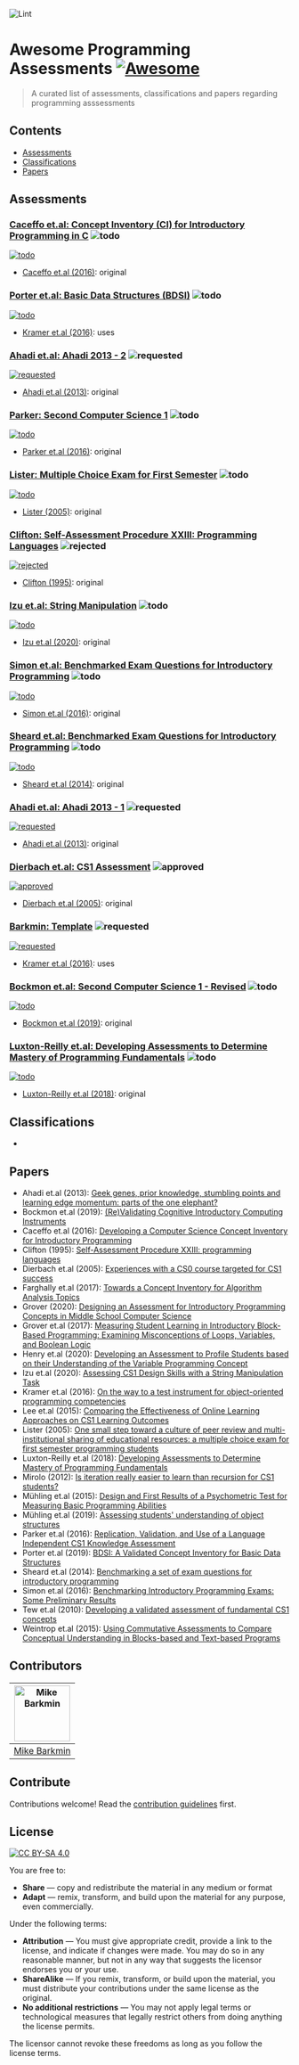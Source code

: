 ![Lint](https://github.com/mikebarkmin/awesome-programming-assessments/workflows/Lint/badge.svg)

# Awesome Programming Assessments [![Awesome](https://awesome.re/badge-flat.svg)](https://awesome.re)

 > A curated list of assessments, classifications and papers regarding programming asssessments

## Contents

- [Assessments](#assessments)
- [Classifications](#classifications)
- [Papers](#papers)


## Assessments

### [Caceffo et.al: Concept Inventory (CI) for Introductory Programming in C](content/assessment/caceffo_2016.md) ![todo](assessment.openpatch.url)
[![todo](https://img.shields.io/badge/openpatch-todo-lightgrey)](#)

- [Caceffo et.al (2016)](#caceffo_2016): original

### [Porter et.al: Basic Data Structures (BDSI)](content/assessment/porter_2019.md) ![todo](assessment.openpatch.url)
[![todo](https://img.shields.io/badge/openpatch-todo-lightgrey)](#)

- [Kramer et.al (2016)](#kramer_2016): uses

### [Ahadi et.al: Ahadi 2013 - 2](content/assessment/ahadi_2013_2.md) ![requested](assessment.openpatch.url)
[![requested](https://img.shields.io/badge/openpatch-requested-yellow)](#)

- [Ahadi et.al (2013)](#ahadi_2013): original

### [Parker: Second Computer Science 1](content/assessment/parker_2016.md) ![todo](assessment.openpatch.url)
[![todo](https://img.shields.io/badge/openpatch-todo-lightgrey)](#)

- [Parker et.al (2016)](#parker_2016): original

### [Lister: Multiple Choice Exam for First Semester](content/assessment/lister_2005.md) ![todo](assessment.openpatch.url)
[![todo](https://img.shields.io/badge/openpatch-todo-lightgrey)](#)

- [Lister (2005)](#lister_2005): original

### [Clifton: Self-Assessment Procedure XXIII: Programming Languages](content/assessment/clifton_1995.md) ![rejected](assessment.openpatch.url)
[![rejected](https://img.shields.io/badge/openpatch-rejected-red)](#)

- [Clifton (1995)](#clifton_1995): original

### [Izu et.al: String Manipulation](content/assessment/izu_2020.md) ![todo](assessment.openpatch.url)
[![todo](https://img.shields.io/badge/openpatch-todo-lightgrey)](#)

- [Izu et.al (2020)](#izu_2020): original

### [Simon et.al: Benchmarked Exam Questions for Introductory Programming](content/assessment/simon_2016.md) ![todo](assessment.openpatch.url)
[![todo](https://img.shields.io/badge/openpatch-todo-lightgrey)](#)

- [Simon et.al (2016)](#simon_2016): original

### [Sheard et.al: Benchmarked Exam Questions for Introductory Programming](content/assessment/sheard_2014.md) ![todo](assessment.openpatch.url)
[![todo](https://img.shields.io/badge/openpatch-todo-lightgrey)](#)

- [Sheard et.al (2014)](#sheard_2014): original

### [Ahadi et.al: Ahadi 2013 - 1](content/assessment/ahadi_2013_1.md) ![requested](assessment.openpatch.url)
[![requested](https://img.shields.io/badge/openpatch-requested-yellow)](#)

- [Ahadi et.al (2013)](#ahadi_2013): original

### [Dierbach et.al: CS1 Assessment](content/assessment/dierbach_2005.md) ![approved](assessment.openpatch.url)
[![approved](https://img.shields.io/badge/openpatch-approved-98ff98)](#)

- [Dierbach et.al (2005)](#dierbach_2005): original

### [Barkmin: Template](content/assessment/_TEMPLATE.md) ![requested](assessment.openpatch.url)
[![requested](https://img.shields.io/badge/openpatch-requested-yellow)](#)

- [Kramer et.al (2016)](#kramer_2016): uses

### [Bockmon et.al: Second Computer Science 1 - Revised](content/assessment/bockmon_2019.md) ![todo](assessment.openpatch.url)
[![todo](https://img.shields.io/badge/openpatch-todo-lightgrey)](#)

- [Bockmon et.al (2019)](#bockmon_2019): original

### [Luxton-Reilly et.al: Developing Assessments to Determine Mastery of Programming Fundamentals](content/assessment/luxton-reilly_2018.md) ![todo](assessment.openpatch.url)
[![todo](https://img.shields.io/badge/openpatch-todo-lightgrey)](#)

- [Luxton-Reilly et.al (2018)](#luxton-reilly_2018): original



## Classifications

- [](content/classifications/.md)


## Papers

- <a id="ahadi_2013">Ahadi et.al (2013)</a>: [Geek genes, prior knowledge, stumbling points and learning edge momentum: parts of the one elephant?](https://doi.org/10.1145/2493394.2493416)
- <a id="bockmon_2019">Bockmon et.al (2019)</a>: [(Re)Validating Cognitive Introductory Computing Instruments](https://doi.org/10.1145/3287324.3287372)
- <a id="caceffo_2016">Caceffo et.al (2016)</a>: [Developing a Computer Science Concept Inventory for Introductory Programming](https://doi.org/10.1145/2839509.2844559)
- <a id="clifton_1995">Clifton (1995)</a>: [Self-Assessment Procedure XXIII: programming languages](https://doi.org/10.1145/203356.203378)
- <a id="dierbach_2005">Dierbach et.al (2005)</a>: [Experiences with a CS0 course targeted for CS1 success](https://doi.org/10.1145/1047344.1047453)
- <a id="farghally_2017">Farghally et.al (2017)</a>: [Towards a Concept Inventory for Algorithm Analysis Topics](https://doi.org/10.1145/3017680.3017756)
- <a id="grover_2020">Grover (2020)</a>: [Designing an Assessment for Introductory Programming Concepts in Middle School Computer Science](https://doi.org/10.1145/3328778.3366896)
- <a id="grover_2017">Grover et.al (2017)</a>: [Measuring Student Learning in Introductory Block-Based Programming: Examining Misconceptions of Loops, Variables, and Boolean Logic](https://doi.org/10.1145/3017680.3017723)
- <a id="henry_2020">Henry et.al (2020)</a>: [Developing an Assessment to Profile Students based on their Understanding of the Variable Programming Concept](https://doi.org/10.1145/3341525.3387400)
- <a id="izu_2020">Izu et.al (2020)</a>: [Assessing CS1 Design Skills with a String Manipulation Task](https://doi.org/10.1145/3341525.3387382)
- <a id="kramer_2016">Kramer et.al (2016)</a>: [On the way to a test instrument for object-oriented programming competencies](https://doi.org/10.1145/2999541.2999544)
- <a id="lee_2015">Lee et.al (2015)</a>: [Comparing the Effectiveness of Online Learning Approaches on CS1 Learning Outcomes](https://doi.org/10.1145/2787622.2787709)
- <a id="lister_2005">Lister (2005)</a>: [One small step toward a culture of peer review and multi-institutional sharing of educational resources: a multiple choice exam for first semester programming students](https://doi.org/10.5555/1082424.1082444)
- <a id="luxton-reilly_2018">Luxton-Reilly et.al (2018)</a>: [Developing Assessments to Determine Mastery of Programming Fundamentals](https://doi.org/10.1145/3174781.3174784)
- <a id="mirolo_2012">Mirolo (2012)</a>: [Is iteration really easier to learn than recursion for CS1 students?](https://doi.org/10.1145/2361276.2361296)
- <a id="muhling_2015">Mühling et.al (2015)</a>: [Design and First Results of a Psychometric Test for Measuring Basic Programming Abilities](https://doi.org/10.1145/2818314.2818320)
- <a id="muhling_2019">Mühling et.al (2019)</a>: [Assessing students&#39; understanding of object structures](https://doi.org/10.1145/3364510.3364511)
- <a id="parker_2016">Parker et.al (2016)</a>: [Replication, Validation, and Use of a Language Independent CS1 Knowledge Assessment](https://doi.org/10.1145/2960310.2960316)
- <a id="porter_2019">Porter et.al (2019)</a>: [BDSI: A Validated Concept Inventory for Basic Data Structures](https://doi.org/10.1145/3291279.3339404)
- <a id="sheard_2014">Sheard et.al (2014)</a>: [Benchmarking a set of exam questions for introductory programming](https://doi.org/10.5555/2667490.2667504)
- <a id="simon_2016">Simon et.al (2016)</a>: [Benchmarking Introductory Programming Exams: Some Preliminary Results](https://doi.org/10.1145/2960310.2960337)
- <a id="tew_2010">Tew et.al (2010)</a>: [Developing a validated assessment of fundamental CS1 concepts](https://doi.org/10.1145/1734263.1734297)
- <a id="weintrop_2015">Weintrop et.al (2015)</a>: [Using Commutative Assessments to Compare Conceptual Understanding in Blocks-based and Text-based Programs](https://doi.org/10.1145/2787622.2787721)


## Contributors


|  [<img alt="Mike Barkmin" src="https://avatars1.githubusercontent.com/u/2592379?s=460&u=d599a9f90b2c8e8b3d328d3f02bce36043bcfe76&v=4" width="100px">](https://www.barkmin.eu) |
|-------------- | 
| [Mike Barkmin](https://www.barkmin.eu) | 



## Contribute

Contributions welcome! Read the [contribution guidelines](contributing.md) first.


## License

[![CC BY-SA 4.0](https://mirrors.creativecommons.org/presskit/buttons/88x31/svg/by-sa.svg)](https://creativecommons.org/licenses/by-sa/4.0)

You are free to:
- **Share** — copy and redistribute the material in any medium or format
- **Adapt** — remix, transform, and build upon the material for any purpose, even commercially.

Under the following terms:

- **Attribution** — You must give appropriate credit, provide a link to the license, and indicate if changes were made. You may do so in any reasonable manner, but not in any way that suggests the licensor endorses you or your use.
- **ShareAlike** — If you remix, transform, or build upon the material, you must distribute your contributions under the same license as the original.
- **No additional restrictions** — You may not apply legal terms or technological measures that legally restrict others from doing anything the license permits.

The licensor cannot revoke these freedoms as long as you follow the license terms.
